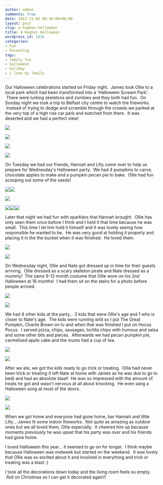 ```yaml
---
author: admin
comments: true
date: 2012-11-03 06:30:09+00:00
layout: post
slug: a-hughes-halloween
title: A Hughes Halloween
wordpress_id: 1916
categories:
- Fun
- Parenting
tags:
- family fun
- halloween
- holiday
- i love my family
---
```


Our Halloween celebrations started on Friday night.  James took Ollie to a local park which had been transformed into a 'Halloween Scream Park'.  There were lurking skeletons and zombies and they both had fun.  On Sunday night we took a trip to Belfast city centre to watch the fireworks.  Instead of trying to dodge and scramble through the crowds we parked at the very top of a high rise car park and watched from there.  It was deserted and we had a perfect view!

[![](http://www.outmumbered.com/wp-content/uploads/2012/11/DSC_9279-1024x682.jpg)](http://www.outmumbered.com/wp-content/uploads/2012/11/DSC_9279.jpg)

[![](http://www.outmumbered.com/wp-content/uploads/2012/11/DSC_9298-1024x682.jpg)](http://www.outmumbered.com/wp-content/uploads/2012/11/DSC_9298.jpg)

[![](http://www.outmumbered.com/wp-content/uploads/2012/11/DSC_9316-682x1024.jpg)](http://www.outmumbered.com/wp-content/uploads/2012/11/DSC_9316.jpg)

[![](http://www.outmumbered.com/wp-content/uploads/2012/11/DSC_9323-1024x682.jpg)](http://www.outmumbered.com/wp-content/uploads/2012/11/DSC_9323.jpg)

On Tuesday we had our friends, Hannah and Lilly come over to help us prepare for Wednesday's Halloween party.  We had 4 pumpkins to carve, chocolate apples to make and a pumpkin pecan pie to bake.  Ollie had fun scooping out some of the seeds!

[![](http://www.outmumbered.com/wp-content/uploads/2012/11/DSC_9352-1024x682.jpg)](http://www.outmumbered.com/wp-content/uploads/2012/11/DSC_9352.jpg)![](http://www.outmumbered.com/wp-content/uploads/2012/11/DSC_9401-1024x682.jpg)

[![](http://www.outmumbered.com/wp-content/uploads/2012/11/DSC_9404-1024x682.jpg)](http://www.outmumbered.com/wp-content/uploads/2012/11/DSC_9404.jpg)

[![](http://www.outmumbered.com/wp-content/uploads/2012/11/DSC_9405-1024x682.jpg)](http://www.outmumbered.com/wp-content/uploads/2012/11/DSC_9405.jpg)[![](http://www.outmumbered.com/wp-content/uploads/2012/11/DSC_9406-1024x682.jpg)](http://www.outmumbered.com/wp-content/uploads/2012/11/DSC_9406.jpg)[![](http://www.outmumbered.com/wp-content/uploads/2012/11/DSC_9409-1024x682.jpg)](http://www.outmumbered.com/wp-content/uploads/2012/11/DSC_9409.jpg)

Later that night we had fun with sparklers that Hannah brought.  Ollie has only seen them once before I think and I held it that time because he was small.  This time I let him hold it himself and it was lovely seeing how responsible he wanted to be.  He was very good at holding it properly and placing it in the the bucket when it was finished.  He loved them.

[![](http://www.outmumbered.com/wp-content/uploads/2012/11/DSC_9384-1024x682.jpg)](http://www.outmumbered.com/wp-content/uploads/2012/11/DSC_9384.jpg)

[![](http://www.outmumbered.com/wp-content/uploads/2012/11/DSC_9375-682x1024.jpg)](http://www.outmumbered.com/wp-content/uploads/2012/11/DSC_9375.jpg)

On Wednesday night, Ollie and Nate got dressed up in time for their guests arriving.  Ollie dressed as a scary skeleton pirate and Nate dressed as a mummy!  The same 9-12 month costume that Ollie wore on his 2nd Halloween at 16 months!  I had them sit on the stairs for a photo before people arrived.

[![](http://www.outmumbered.com/wp-content/uploads/2012/11/DSC_9412-e1351890250679-682x1024.jpg)](http://www.outmumbered.com/wp-content/uploads/2012/11/DSC_9412.jpg)

[![](http://www.outmumbered.com/wp-content/uploads/2012/11/DSC_9414-682x1024.jpg)](http://www.outmumbered.com/wp-content/uploads/2012/11/DSC_9414.jpg)

We had 4 other kids at the party... 3 kids that were Ollie's age and 1 who is closer to Nate's age.  The kids were running wild so I put The Great Pumpkin, Charlie Brown on tv and when that was finished I put on Hocus Pocus.  I served pizza, chips, sausages, tortilla chips with humous and salsa and some other bits and pieces.  Afterwards we had pecan pumpkin pie, carmelised apple cake and the mums had a cup of tea.

[![](http://www.outmumbered.com/wp-content/uploads/2012/11/DSC_9436-1024x682.jpg)](http://www.outmumbered.com/wp-content/uploads/2012/11/DSC_9436.jpg)

[![](http://www.outmumbered.com/wp-content/uploads/2012/11/DSC_9441-1024x682.jpg)](http://www.outmumbered.com/wp-content/uploads/2012/11/DSC_9441.jpg)

After we ate, we got the kids ready to go trick or treating.  Ollie had never been trick or treating (I left Nate at home with James as he was due to go to bed) and had an absolute blast!  He was so impressed with the amount of treats he got and wasn't nervous at all about knocking.  He even sang a Halloween song at most of the doors.

[![](http://www.outmumbered.com/wp-content/uploads/2012/11/DSC_9450-1024x682.jpg)](http://www.outmumbered.com/wp-content/uploads/2012/11/DSC_9450.jpg)

[![](http://www.outmumbered.com/wp-content/uploads/2012/11/DSC_9455-e1351890382105-682x1024.jpg)](http://www.outmumbered.com/wp-content/uploads/2012/11/DSC_9455.jpg)

When we got home and everyone had gone home, bar Hannah and little Lilly... James lit some indoor fireworks.  Not quite as amazing as outdoor ones but we all loved them, Ollie especially.  It cheered him up because moments previously he was upset that his party was over and his friends had gone home.

I loved Halloween this year... it seemed to go on for longer.  I think maybe because Halloween was midweek but started on the weekend.  It was lovely that Ollie was so excited about it and involved in everything and trick or treating was a blast :)

I took all the decorations down today and the living room feels so empty.  Roll on Christmas so I can get it decorated again!!
